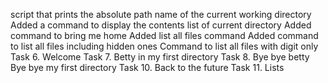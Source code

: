 script that prints the absolute path name of the current working directory
Added a command to display the contents list of current directory
Added command to bring me home
Added list all files command 
Added command to list all files including hidden ones
Command to list all files with digit only
Task 6. Welcome
Task 7. Betty in my first directory
Task 8. Bye bye betty
Bye bye my first directory
Task 10. Back to the future
Task 11. Lists
